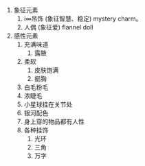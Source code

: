 1. 象征元素 
   1. i∞吊饰 (象征智慧、稳定) mystery charm。
   2. 人偶 (象征爱) flannel doll
2. 感性元素 
   1. 充满味道 
      1. 露腋
   2. 柔软
      1. 皮肤饱满
      2. 挺胸
   3. 白毛粉毛
   4. 浓睫毛
   5. 小星球挂在关节处
   6. 银河配色
   7. 身上穿的物品都有人性
   8. 各种挂饰
      1. 光环
      2. 三角
      3. 万字
